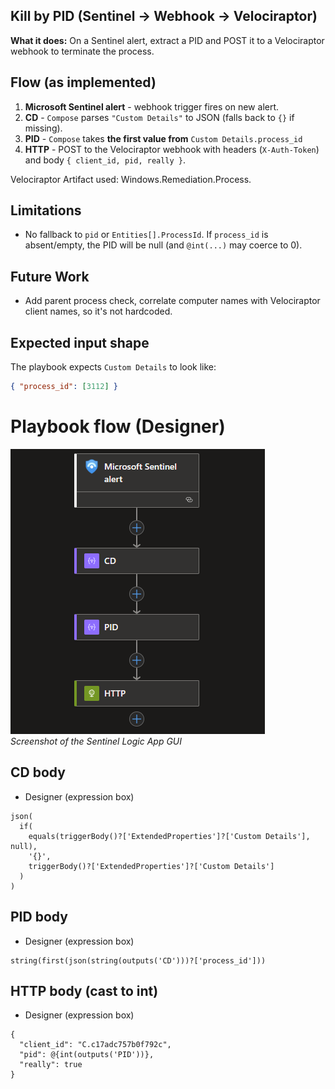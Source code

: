 ## Kill by PID (Sentinel -> Webhook -> Velociraptor)

**What it does:** On a Sentinel alert, extract a PID and POST it to a Velociraptor webhook to terminate the process.

## Flow (as implemented)
1) **Microsoft Sentinel alert** - webhook trigger fires on new alert.
2) **CD** - `Compose` parses `"Custom Details"` to JSON (falls back to `{}` if missing).
3) **PID** - `Compose` takes **the first value from** `Custom Details.process_id`  
4) **HTTP** - POST to the Velociraptor webhook with headers (`X-Auth-Token`) and body `{ client_id, pid, really }`.

Velociraptor Artifact used: Windows.Remediation.Process.

## Limitations
- No fallback to `pid` or `Entities[].ProcessId`. If `process_id` is absent/empty, the PID will be null (and `@int(...)` may coerce to 0).

## Future Work
- Add parent process check, correlate computer names with Velociraptor client names, so it's not hardcoded.

## Expected input shape
The playbook expects `Custom Details` to look like:
```json
{ "process_id": [3112] }
```

# Playbook flow (Designer)

![kill process playbook screenshot](/detection-lab/images/kppb.png)                                                                                                                                    
*Screenshot of the Sentinel Logic App GUI*

## CD body
- Designer (expression box)
```
json(
  if(
    equals(triggerBody()?['ExtendedProperties']?['Custom Details'], null),
    '{}',
    triggerBody()?['ExtendedProperties']?['Custom Details']
  )
)
```

## PID body
- Designer (expression box)
```
string(first(json(string(outputs('CD')))?['process_id']))
```

## HTTP body (cast to int)
- Designer (expression box)
```
{
  "client_id": "C.c17adc757b0f792c",
  "pid": @{int(outputs('PID'))},
  "really": true
}
```




